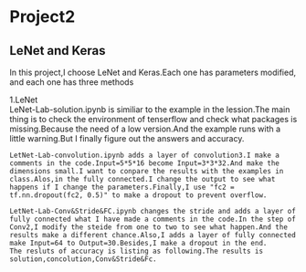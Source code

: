 # Project2
## LeNet and Keras
  In this project,I choose LeNet and Keras.Each one has parameters modified, and each one has three methods  
  
1.LeNet  
    LeNet-Lab-solution.ipynb is similiar to the example in the lession.The main thing is to check the environment of tenserflow and check what packages is missing.Because the need of a low version.And the example runs with a little warning.But I finally figure out the answers and accuracy.  
    
    LetNet-Lab-convolution.ipynb adds a layer of convolution3.I make a comments in the code.Input=5*5*16 become Input=3*3*32.And make the dimensions small.I want to conpare the results with the examples in class.Alos,in the fully connected.I change the output to see what happens if I change the parameters.Finally,I use "fc2 = tf.nn.dropout(fc2, 0.5)" to make a dropout to prevent overflow.  
    
    LetNet-Lab-Conv&Stride&FC.ipynb changes the stride and adds a layer of fully connected what I have made a comments in the code.In the step of Conv2,I modify the steide from one to two to see what happen.And the results make a different chance.Also,I adds a layer of fully connected make Input=64 to Output=30.Besides,I make a dropout in the end.  
    The resluts of accuracy is listing as following.The results is solution,concolution,Conv&Stride&Fc.
